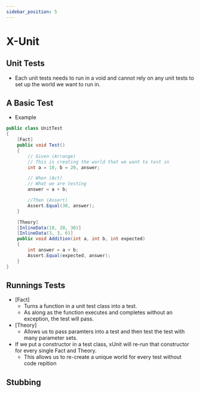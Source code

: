 ```yaml
---
sidebar_position: 5
---
```


# X-Unit

## Unit Tests
- Each unit tests needs to run in a void and cannot rely on any unit tests to set up the world we want to run in.

## A Basic Test
- Example
```csharp
public class UnitTest
{
    [Fact]
    public void Test()
    {
        // Given (Arrange)
        // This is creating the world that we want to test in
        int a = 10, b = 20, answer;

        // When (Act)
        // What we are testing
        answer = a + b;

        //Then (Assert)
        Assert.Equal(30, answer);
    }

    [Theory]
    [InlineData(10, 20, 30)]
    [InlineData(3, 3, 6)]
    public void Addition(int a, int b, int expected)
    {
        int answer = a + b;
        Assert.Equal(expected, answer);
    }
}
```

## Runnings Tests
- [Fact]
    - Turns a function in a unit test class into a test.
    - As along as the function executes and completes without an exception, the test will pass.
- [Theory]
    - Allows us to pass paramters into a test and then test the test with many parameter sets.
- If we put a constructor in a test class, xUnit will re-run that constructor for every single Fact and Theory.
    - This allows us to re-create a unique world for every test without code repition

## Stubbing